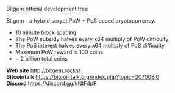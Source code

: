 
Bitgem official development tree

Bitgem - a hybrid scrypt PoW + PoS based cryptocurrency.

* 10 minute block spacing
* The PoW subsidy halves every x64 multiply of PoW difficulty
* The PoS interest halves every x64 multiply of PoS difficulty
* Maximum PoW reward is 100 coins
* ~ 2 billion total coins


<b>Web site</b> http://bitgem.rocks/<br>
<b>Bitcointalk</b> https://bitcointalk.org/index.php?topic=207008.0<br>
<b>Discord</b> https://discord.gg/kNtFdpP<br>
